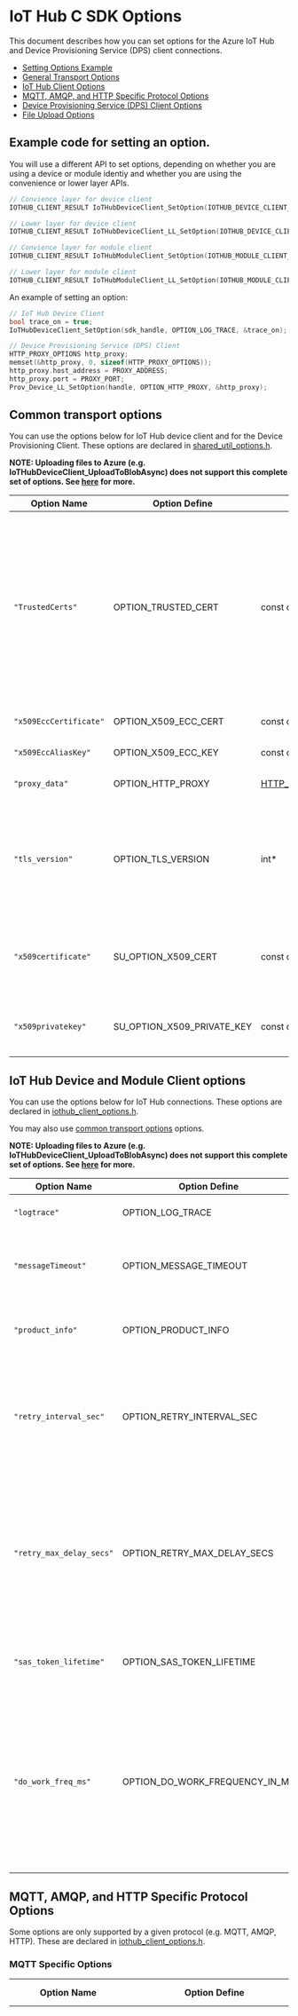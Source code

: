 # IoT Hub C SDK Options

This document describes how you can set options for the Azure IoT Hub and Device Provisioning Service (DPS) client connections.

- [Setting Options Example](#set_option)
- [General Transport Options](#general_options)
- [IoT Hub Client Options](#IotHub_options)
- [MQTT, AMQP, and HTTP Specific Protocol Options](#protocol_specific_options)
- [Device Provisioning Service (DPS) Client Options](#provisioning_option)
- [File Upload Options](#upload-options)

<a name="set_option"></a>

## Example code for setting an option.

You will use a different API to set options, depending on whether you are using a device or module identiy and whether you are using the convenience or lower layer APIs.


```c
// Convience layer for device client
IOTHUB_CLIENT_RESULT IoTHubDeviceClient_SetOption(IOTHUB_DEVICE_CLIENT_HANDLE iotHubClientHandle, const char* optionName, const void* value);

// Lower layer for device client
IOTHUB_CLIENT_RESULT IoTHubDeviceClient_LL_SetOption(IOTHUB_DEVICE_CLIENT_LL_HANDLE iotHubClientHandle, const char* optionName, const void* value);

// Convience layer for module client
IOTHUB_CLIENT_RESULT IoTHubModuleClient_SetOption(IOTHUB_MODULE_CLIENT_HANDLE iotHubModuleClientHandle, const char* optionName, const void* value);

// Lower layer for module client
IOTHUB_CLIENT_RESULT IoTHubModuleClient_LL_SetOption(IOTHUB_MODULE_CLIENT_LL_HANDLE iotHubModuleClientHandle, const char* optionName, const void* value);
```

An example of setting an option:

```c
// IoT Hub Device Client
bool trace_on = true;
IoTHubDeviceClient_SetOption(sdk_handle, OPTION_LOG_TRACE, &trace_on);

// Device Provisioning Service (DPS) Client
HTTP_PROXY_OPTIONS http_proxy;
memset(&http_proxy, 0, sizeof(HTTP_PROXY_OPTIONS));
http_proxy.host_address = PROXY_ADDRESS;
http_proxy.port = PROXY_PORT;
Prov_Device_LL_SetOption(handle, OPTION_HTTP_PROXY, &http_proxy);
```

<a name="general_options"></a>

## Common transport options
You can use the options below for IoT Hub device client and for the Device Provisioning Client.  These options are declared in [shared_util_options.h][shared-util-options-h].

**NOTE: Uploading files to Azure (e.g. IoTHubDeviceClient_UploadToBlobAsync) does not support this complete set of options.  See [here](#upload-options) for more.**

| Option Name                       | Option Define                   | Value Type         | Description
|-----------------------------------|---------------------------------|--------------------|-------------------------------
| `"TrustedCerts"`                | OPTION_TRUSTED_CERT              | const char*        | Azure Server certificate used to validate TLS connection to IoT Hub.  This is usually not requried on operating systems that have built in certificates to trust, such as Windows and some Linux distributions.  A typical use case is on an embedded system which does not trust any certificates or when connecting to a gateway with self-signed certificates.  See [here][gateway-sample] for a gateway sample.
| `"x509EccCertificate"` | OPTION_X509_ECC_CERT      | const char*        | Sets the ECC x509 certificate used for connection authentication
| `"x509EccAliasKey"`    | OPTION_X509_ECC_KEY       | const char*        | Sets the private key for the ECC x509 certificate
| `"proxy_data"`         | OPTION_HTTP_PROXY         | [HTTP_PROXY_OPTIONS*][shared-util-options-h]| Http proxy data object used for proxy connection to IoT Hub
| `"tls_version"`         | OPTION_TLS_VERSION         | int*            | TLS version to use for openssl, 10 for version 1.0, 11 for version 1.1, 12 for version 1.2.  (**DEPRECATED**: TLS 1.0 and 1.1 are not secure and should not be used.  This option is included only for backward compatibility.)
| `"x509certificate"`    | SU_OPTION_X509_CERT       | const char*        | Sets an RSA x509 certificate used for connection authentication.  (Also available from [iothub_client_options.h][iothub-client-options-h] as `OPTION_X509_CERT`.)
| `"x509privatekey"`     | SU_OPTION_X509_PRIVATE_KEY   | const char*        | Sets the private key for the RSA x509 certificate.  Also available from [iothub_client_options.h][iothub-client-options-h] as `OPTION_X509_PRIVATE_KEY`.)

<a name="IotHub_options"></a>

## IoT Hub Device and Module Client options
You can use the options below for IoT Hub connections.  These options are declared in [iothub_client_options.h][iothub-client-options-h].  

You may also use [common transport options](#general_options) options.

**NOTE: Uploading files to Azure (e.g. IoTHubDeviceClient_UploadToBlobAsync) does not support this complete set of options.  See [here](#upload-options) for more.**


| Option Name                       | Option Define                   | Value Type         | Description
|-----------------------------------|---------------------------------|--------------------|-------------------------------
| `"logtrace"`           | OPTION_LOG_TRACE          | bool* value        | Turn on and off log tracing for the transport
| `"messageTimeout"`              | OPTION_MESSAGE_TIMEOUT           | tickcounter_ms_t*  | (DEPRECATED) Timeout used for message on the message queue
| `"product_info"`                | OPTION_PRODUCT_INFO              | const char*        | User defined Product identifier sent to the IoT Hub service
| `"retry_interval_sec"`          | OPTION_RETRY_INTERVAL_SEC        |  unsigned int*              | Amount of seconds between retries when using the interval retry policy.  (Not supported for HTTP transport.)
| `"retry_max_delay_secs"`        | OPTION_RETRY_MAX_DELAY_SECS      |  unsigned int*              | Maximum number of seconds a retry delay when using linear backoff, exponential backoff, or exponential backoff with jitter policy.  (Not supported for HTTP transport.)
| `"sas_token_lifetime"` | OPTION_SAS_TOKEN_LIFETIME | size_t* value      | Length of time in seconds used for lifetime of sas token.
| `"do_work_freq_ms"`    | OPTION_DO_WORK_FREQUENCY_IN_MS | unsigned int * | Specifies how frequently the worker thread spun by the convenience layer will wake up, in milliseconds.  The default is 1 millisecond.  The maximum allowable value is 100.  (Convenience layer APIs only)


<a name="protocol_specific_options"></a>

## MQTT, AMQP, and HTTP Specific Protocol Options

Some options are only supported by a given protocol (e.g. MQTT, AMQP, HTTP).  These are declared in [iothub_client_options.h][iothub-client-options-h].

### MQTT Specific Options

| Option Name               | Option Define                 | Value Type         | Description
|---------------------------|-------------------------------|--------------------|-------------------------------
| `"auto_url_encode_decode"`| OPTION_AUTO_URL_ENCODE_DECODE | bool*              | Turn on and off automatic URL Encoding and Decoding.  **You are strongly encouraged to set this to true.**  If you do not do so and send a character that needs URL encoding to the server, it will result in hard to diagnose problems.  The SDK cannot auto-enable this feature because it needs to maintain backwards compatibility with applications already doing their own URL encoding.
| `"keepalive"`             | OPTION_KEEP_ALIVE             | int*               | Length of time to send `Keep Alives` to service for D2C Messages
| `"model_id"`              | OPTION_MODEL_ID               | const char*        | [IoT Plug and Play][iot-pnp] model ID the device implements

### AMQP Specific Options

| Option Name                  | Option Define                   | Value Type        | Description
|------------------------------|---------------------------------|-------------------|-------------------------------
| `"cbs_request_timeout"`      | OPTION_CBS_REQUEST_TIMEOUT      | `size_t`* value   | Amount of seconds to wait for a cbs request to complete
| `"sas_token_refresh_time"`   | OPTION_SAS_TOKEN_REFRESH_TIME   | `size_t`* value   | Frequency in seconds that the SAS token is refreshed
| `"event_send_timeout_secs"`  | OPTION_EVENT_SEND_TIMEOUT_SECS  | `size_t`* value   | Amount of seconds to wait for telemetry message to complete
| `"c2d_keep_alive_freq_secs"` | OPTION_C2D_KEEP_ALIVE_FREQ_SECS | `size_t`* value   | Informs service of maximum period the client waits for keep-alive message

### HTTP Specific Options

| Option Name                  | Option Define                   | Value Type        | Description
|------------------------------|---------------------------------|-------------------|-------------------------------
| `"Batching"`                 | OPTION_BATCHING                 | `bool`* value     | Turn on and off message batching
| `"MinimumPollingTime"`       | OPTION_MIN_POLLING_TIME         | `unsigned int`* value     | Minimum time in seconds allowed between 2 consecutive GET issues to the service
| `"timeout"`                  | OPTION_HTTP_TIMEOUT             | `long`* value     | When using curl the amount of time before the request times out, defaults to 242 seconds.

<a name="provisioning_option"></a>

## Device Provisioning Service (DPS) Client Options

You can use the options below to configure the DPS client.  These are defined in [prov_device_ll_client.h][provisioning-device-ll-client-options-h] except for `PROV_OPTION_DO_WORK_FREQUENCY_IN_MS` which is defined in [prov_device_client.h][provisioning-device-client-options-h].

You may also use [common transport options](#general_options).

| Option Name                  | Option Define                   | Value Type        | Description
|------------------------------|---------------------------------|-------------------|-------------------------------
| `"logtrace"`              | PROV_OPTION_LOG_TRACE          | bool* value        | Turn on and off log tracing for the transport
| `"registration_id"`       | PROV_REGISTRATION_ID         | `const char`* value     | The registration ID of the device.
| `"provisioning_timeout"`  | PROV_OPTION_TIMEOUT             | `long`* value     | Maximum time to allow DPS to complete, in seconds.
| `"do_work_freq_ms"`       | PROV_OPTION_DO_WORK_FREQUENCY_IN_MS | `unsigned int`* value | Specifies how frequently the worker thread spun by the convenience layer will wake up, in milliseconds.  The default is 1 millisecond.  (Convenience layer APIs only)

<a name="upload-options"></a>

## File Upload Options

When uploading files to Azure, most of the options described above are silently ignored.  This is even though `IoTHubDeviceClient_LL_UploadToBlob` and related APIs use the same IoT Hub handle as used for telemetry, device methods, and device twin.  The reason the options are different is because the underlying transport is implemented differently.

The following options are supported when performing file uploads.  They are declared in [iothub_client_options.h][iothub-client-options-h] and in [shared_util_options.h][shared-util-options-h].

| Option Name                  | Option Define                   | Value Type        | Description
|------------------------------|---------------------------------|-------------------|-------------------------------
| `"blob_upload_timeout_secs"` | OPTION_BLOB_UPLOAD_TIMEOUT_SECS | size_t*           | Timeout in seconds of initial connection establishment to IoT Hub.  NOTE: This does not specify the end-to-end time of the upload, which is currently not configurable.
| `"CURLOPT_VERBOSE"`          | OPTION_CURL_VERBOSE             | `bool`* value     | Turn on and off verbosity at curl level.  (For stacks using curl only.)
| `"x509certificate"`          | OPTION_X509_CERT                | const char*       | Sets an RSA x509 certificate used for connection authentication
| `"x509privatekey"`           | OPTION_X509_PRIVATE_KEY         | const char*       | Sets the private key for the RSA x509 certificate
| `"TrustedCerts"`             | OPTION_TRUSTED_CERT             | const char*       | Azure Server certificate used to validate TLS connection to IoT Hub and Azure Storage
| `"proxy_data"`               | OPTION_HTTP_PROXY               | [HTTP_PROXY_OPTIONS*][shared-util-options-h] | Http proxy data object used for proxy connection to IoT Hub and Azure Storage

## Batching and IoT Hub Client SDK

Batching is the ability of a protocol to send multiple messages in one payload, rather than one at a time.  This can result in less overhead, especially when sending multiple, small messages.  This SDK supports various levels of batching when using IoTHubClient_LL_SendEventAsync.

- AMQP uses batching always.

- HTTP can optionally enable batching, using the "Batching" option.

- MQTT does not have a batching option.

None of the protocols has a windowing or Nagling concept. They do NOT wait a certain amount of time to attempt to queue up multiple messages to put into a single batch.  Instead, they just batch whatever is on the to-send queue.  For customers using the lower-layer protocols (LL), they can force batching by performing multiple `IoTHubDeviceClient_LL_SendEventAsync` calls before `IoTHubDeviceClient_LL_DoWork`.

```c
IOTHUB_DEVICE_CLIENT_LL_HANDLE iotHubClientHandle;
// Queues msg1 to be sent but does not perform any network I/O
IoTHubDeviceClient_LL_SendEventAsync(iotHubClientHandle, msg1, ...);
// Queues msg2 to be sent but does not perform any network I/O
IoTHubDeviceClient_LL_SendEventAsync(iotHubClientHandle, msg2, ...);
// Performs network I/O.  If batching is enabled, the SDK will batch msg1 and msg2
IoTHubDeviceClient_LL_DoWork(iotHubClientHandle);
```


[iothub-client-options-h]: https://github.com/Azure/azure-iot-sdk-c/blob/master/iothub_client/inc/iothub_client_options.h
[shared-util-options-h]: https://github.com/Azure/azure-c-shared-utility/blob/master/inc/azure_c_shared_utility/shared_util_options.h
[provisioning-device-ll-client-options-h]: https://github.com/Azure/azure-iot-sdk-c/blob/master/provisioning_client/inc/azure_prov_client/prov_device_ll_client.h
[provisioning-device-client-options-h]: https://github.com/Azure/azure-iot-sdk-c/blob/master/provisioning_client/inc/azure_prov_client/prov_device_client.h
[iot-pnp]: https://aka.ms/iotpnp
[gateway-sample]: https://github.com/Azure/azure-iot-sdk-c/tree/master/iothub_client/samples/iotedge_downstream_device_sample
